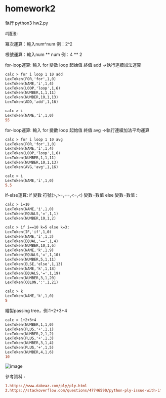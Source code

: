 # homework2

執行 python3 hw2.py


#語法:

冪次運算：輸入num^num  例：2^2

根號運算：輸入num ** num 例：4 ** 2

for-loop運算: 輸入 for 變數 loop 起始值 終值 add ->執行連續加法運算
```diff
calc > for i loop 1 10 add
LexToken(FOR,'for',1,0)
LexToken(NAME,'i',1,4)
LexToken(LOOP,'loop',1,6)
LexToken(NUMBER,1,1,11)
LexToken(NUMBER,10,1,13)
LexToken(ADD,'add',1,16)

calc > i
LexToken(NAME,'i',1,0)
55
``` 
for-loop運算: 輸入 for 變數 loop 起始值 終值 avg ->執行連續加法平均運算
```diff
calc > for i loop 1 10 avg
LexToken(FOR,'for',1,0)
LexToken(NAME,'i',1,4)
LexToken(LOOP,'loop',1,6)
LexToken(NUMBER,1,1,11)
LexToken(NUMBER,10,1,13)
LexToken(AVG,'avg',1,16)

calc > i
LexToken(NAME,'i',1,0)
5.5
```
if-else運算: if 變數 符號(>,>=,==,<=,<) 變數=數值 else 變數=數值 : 
```diff
calc > i=10
LexToken(NAME,'i',1,0)
LexToken(EQUALS,'=',1,1)
LexToken(NUMBER,10,1,2)

calc > if i==10 k=5 else k=3:
LexToken(IF,'if',1,0)
LexToken(NAME,'i',1,3)
LexToken(EQUAL,'==',1,4)
LexToken(NUMBER,10,1,6)
LexToken(NAME,'k',1,9)
LexToken(EQUALS,'=',1,10)
LexToken(NUMBER,5,1,11)
LexToken(ELSE,'else',1,13)
LexToken(NAME,'k',1,18)
LexToken(EQUALS,'=',1,19)
LexToken(NUMBER,3,1,20)
LexToken(COLON,':',1,21)

calc > k
LexToken(NAME,'k',1,0)
5
```

繪製passing tree，例:1+2+3+4
```diff
calc > 1+2+3+4
LexToken(NUMBER,1,1,0)
LexToken(PLUS,'+',1,1)
LexToken(NUMBER,2,1,2)
LexToken(PLUS,'+',1,3)
LexToken(NUMBER,3,1,4)
LexToken(PLUS,'+',1,5)
LexToken(NUMBER,4,1,6)
10
```
![image](https://github.com/wululu9312/homework2/nx_test.png)

參考資料 : 
```diff
1.https://www.dabeaz.com/ply/ply.html
2.https://stackoverflow.com/questions/47746590/python-ply-issue-with-if-else-and-while-statements
```
